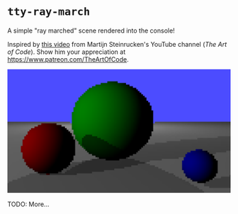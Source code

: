 # `tty-ray-march`

A simple "ray marched" scene rendered into the console!

Inspired by [this video](https://youtu.be/PGtv-dBi2wE) from Martijn Steinrucken's YouTube channel (_The Art of Code_). Show him your appreciation at https://www.patreon.com/TheArtOfCode.

![still](./assets/still.png)

TODO: More...
